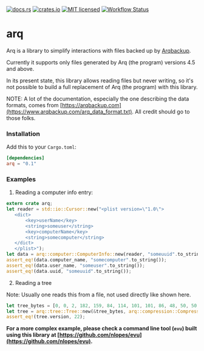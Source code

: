 
[![docs.rs](https://docs.rs/arq/badge.svg)](https://docs.rs/arq)
[![crates.io](https://img.shields.io/crates/v/arq.svg)](https://crates.io/crates/arq)
[![MIT licensed](https://img.shields.io/badge/license-MIT-blue.svg)](https://github.com/nlopes/arq/blob/master/LICENSE)
[![Workflow Status](https://github.com/nlopes/arq/workflows/ci/badge.svg)](https://github.com/nlopes/arq/actions?query=workflow%3A%22ci%22)

# arq

Arq is a library to simplify interactions with files backed up by
[Arqbackup](https://www.arqbackup.com/).

Currently it supports only files generated by Arq (the program) versions 4.5 and above.

In its present state, this library allows reading files but never writing, so it's not
possible to build a full replacement of Arq (the program) with this library.

NOTE: A lot of the documentation, especially the one describing the data formats,
comes from [https://arqbackup.com](https://www.arqbackup.com/arq_data_format.txt). All
credit should go to those folks.

### Installation

Add this to your `Cargo.toml`:

```toml
[dependencies]
arq = "0.1"
```

### Examples

1. Reading a computer info entry:

```rust
extern crate arq;
let reader = std::io::Cursor::new("<plist version=\"1.0\">
   <dict>
       <key>userName</key>
       <string>someuser</string>
       <key>computerName</key>
       <string>somecomputer</string>
   </dict>
   </plist>");
let data = arq::computer::ComputerInfo::new(reader, "someuuid".to_string()).unwrap();
assert_eq!(data.computer_name, "somecomputer".to_string());
assert_eq!(data.user_name, "someuser".to_string());
assert_eq!(data.uuid, "someuuid".to_string());
```

2. Reading a tree

Note: Usually one reads this from a file, not used directly like shown here.

```rust
let tree_bytes = [0, 0, 2, 182, 159, 84, 114, 101, 101, 86, 48, 50, 50, 0, 1, 0, 30, 255, 11, 1, 245, 0, 0, 0, 20, 0, 0, 65, 237, 0, 0, 0, 0, 92, 197, 219, 103, 0, 0, 0, 0, 16, 90, 33, 177, 75, 0, 1, 132, 2, 77, 81, 191, 0, 0, 0, 4, 28, 0, 15, 48, 0, 3, 17, 16, 31, 0, 193, 92, 197, 219, 84, 0, 0, 0, 0, 48, 246, 52, 114, 17, 0, 67, 0, 0, 2, 1, 9, 0, 145, 8, 115, 111, 109, 101, 102, 105, 108, 101, 16, 0, 17, 2, 6, 0, 2, 2, 0, 20, 1, 35, 0, 244, 30, 40, 100, 97, 56, 97, 48, 48, 51, 53, 55, 54, 52, 51, 100, 52, 56, 49, 98, 53, 98, 52, 54, 99, 57, 100, 99, 57, 99, 52, 49, 50, 55, 55, 98, 51, 53, 98, 57, 101, 56, 53, 1, 0, 0, 0, 53, 0, 6, 2, 0, 22, 12, 11, 0, 15, 2, 0, 13, 4, 3, 1, 41, 129, 164, 3, 1, 60, 92, 158, 217, 58, 0, 5, 103, 0, 5, 9, 0, 146, 0, 1, 0, 0, 4, 2, 77, 81, 220, 11, 0, 2, 2, 0, 5, 22, 1, 3, 67, 0, 5, 16, 0, 50, 89, 212, 77, 34, 0, 85, 0, 8, 0, 0, 16, 182, 0, 177, 10, 116, 111, 112, 95, 102, 111, 108, 100, 101, 114, 89, 0, 15, 16, 1, 3, 255, 25, 99, 48, 53, 55, 49, 53, 51, 55, 100, 53, 55, 100, 57, 52, 56, 56, 49, 54, 52, 51, 48, 51, 57, 53, 48, 100, 102, 100, 101, 100, 53, 99, 98, 54, 99, 102, 99, 100, 50, 48, 16, 1, 3, 19, 39, 121, 0, 15, 2, 0, 116, 80, 0, 0, 0, 0, 0];
let tree = arq::tree::Tree::new(&tree_bytes, arq::compression::CompressionType::LZ4).unwrap();
assert_eq!(tree.version, 22);
```

**For a more complex example, please check a command line tool (`evu`) built using this
library at [https://github.com/nlopes/evu](https://github.com/nlopes/evu).**
